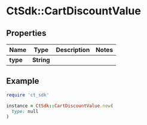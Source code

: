 # CtSdk::CartDiscountValue

## Properties

| Name | Type | Description | Notes |
| ---- | ---- | ----------- | ----- |
| **type** | **String** |  |  |

## Example

```ruby
require 'ct_sdk'

instance = CtSdk::CartDiscountValue.new(
  type: null
)
```

